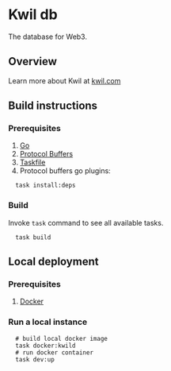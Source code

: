 # Kwil db
The database for Web3.

## Overview
Learn more about Kwil at [kwil.com](https://kwil.com)

## Build instructions

### Prerequisites
1. [Go](https://golang.org/doc/install)
2. [Protocol Buffers](https://developers.google.com/protocol-buffers/docs/gotutorial)
3. [Taskfile](https://taskfile.dev/installation)
3. Protocol buffers go plugins:
```shell
  task install:deps
```

### Build
Invoke `task` command to see all available tasks.

```shell
  task build
```

## Local deployment

### Prerequisites
1. [Docker](https://docs.docker.com/get-docker/)

### Run a local instance
```shell
  # build local docker image
  task docker:kwild
  # run docker container
  task dev:up
```
